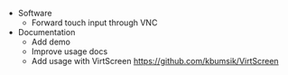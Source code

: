 * Software
    - Forward touch input through VNC
* Documentation
    - Add demo
    - Improve usage docs
    - Add usage with VirtScreen <https://github.com/kbumsik/VirtScreen>
